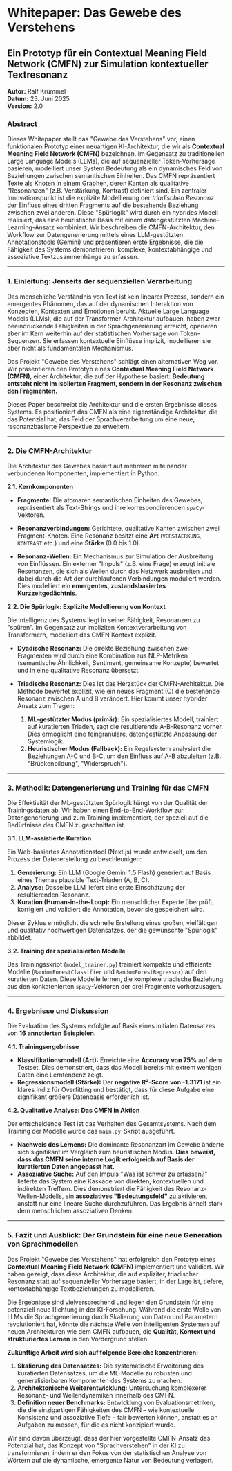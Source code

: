 
# **Whitepaper: Das Gewebe des Verstehens**

## Ein Prototyp für ein Contextual Meaning Field Network (CMFN) zur Simulation kontextueller Textresonanz

**Autor:** Ralf Krümmel  
**Datum:** 23. Juni 2025  
**Version:** 2.0

### **Abstract**

Dieses Whitepaper stellt das "Gewebe des Verstehens" vor, einen funktionalen Prototyp einer neuartigen KI-Architektur, die wir als **Contextual Meaning Field Network (CMFN)** bezeichnen. Im Gegensatz zu traditionellen Large Language Models (LLMs), die auf sequenzieller Token-Vorhersage basieren, modelliert unser System Bedeutung als ein dynamisches Feld von Beziehungen zwischen semantischen Einheiten. Das CMFN repräsentiert Texte als Knoten in einem Graphen, deren Kanten als qualitative "Resonanzen" (z.B. Verstärkung, Kontrast) definiert sind. Ein zentraler Innovationspunkt ist die explizite Modellierung der *triadischen Resonanz*: der Einfluss eines dritten Fragments auf die bestehende Beziehung zwischen zwei anderen. Diese "Spürlogik" wird durch ein hybrides Modell realisiert, das eine heuristische Basis mit einem datengestützten Machine-Learning-Ansatz kombiniert. Wir beschreiben die CMFN-Architektur, den Workflow zur Datengenerierung mittels eines LLM-gestützten Annotationstools (Gemini) und präsentieren erste Ergebnisse, die die Fähigkeit des Systems demonstrieren, komplexe, kontextabhängige und assoziative Textzusammenhänge zu erfassen.

---

### **1. Einleitung: Jenseits der sequenziellen Verarbeitung**

Das menschliche Verständnis von Text ist kein linearer Prozess, sondern ein emergentes Phänomen, das auf der dynamischen Interaktion von Konzepten, Kontexten und Emotionen beruht. Aktuelle Large Language Models (LLMs), die auf der Transformer-Architektur aufbauen, haben zwar beeindruckende Fähigkeiten in der Sprachgenerierung erreicht, operieren aber im Kern weiterhin auf der statistischen Vorhersage von Token-Sequenzen. Sie erfassen kontextuelle Einflüsse implizit, modellieren sie aber nicht als fundamentalen Mechanismus.

Das Projekt "Gewebe des Verstehens" schlägt einen alternativen Weg vor. Wir präsentieren den Prototyp eines **Contextual Meaning Field Network (CMFN)**, einer Architektur, die auf der Hypothese basiert: **Bedeutung entsteht nicht im isolierten Fragment, sondern in der Resonanz zwischen den Fragmenten.**

Dieses Paper beschreibt die Architektur und die ersten Ergebnisse dieses Systems. Es positioniert das CMFN als eine eigenständige Architektur, die das Potenzial hat, das Feld der Sprachverarbeitung um eine neue, resonanzbasierte Perspektive zu erweitern.

---

### **2. Die CMFN-Architektur**

Die Architektur des Gewebes basiert auf mehreren miteinander verbundenen Komponenten, implementiert in Python.

**2.1. Kernkomponenten**

-   **Fragmente:** Die atomaren semantischen Einheiten des Gewebes, repräsentiert als Text-Strings und ihre korrespondierenden `spaCy`-Vektoren.

-   **Resonanzverbindungen:** Gerichtete, qualitative Kanten zwischen zwei Fragment-Knoten. Eine Resonanz besitzt eine **Art** (`VERSTAERKUNG`, `KONTRAST` etc.) und eine **Stärke** (0.0 bis 1.0).

-   **Resonanz-Wellen:** Ein Mechanismus zur Simulation der Ausbreitung von Einflüssen. Ein externer "Impuls" (z.B. eine Frage) erzeugt initiale Resonanzen, die sich als Wellen durch das Netzwerk ausbreiten und dabei durch die Art der durchlaufenen Verbindungen moduliert werden. Dies modelliert ein **emergentes, zustandsbasiertes Kurzzeitgedächtnis**.

**2.2. Die Spürlogik: Explizite Modellierung von Kontext**

Die Intelligenz des Systems liegt in seiner Fähigkeit, Resonanzen zu "spüren". Im Gegensatz zur impliziten Kontextverarbeitung von Transformern, modelliert das CMFN Kontext explizit.

-   **Dyadische Resonanz:** Die direkte Beziehung zwischen zwei Fragmenten wird durch eine Kombination aus NLP-Metriken (semantische Ähnlichkeit, Sentiment, gemeinsame Konzepte) bewertet und in eine qualitative Resonanz übersetzt.

-   **Triadische Resonanz:** Dies ist das Herzstück der CMFN-Architektur. Die Methode bewertet explizit, wie ein neues Fragment (C) die bestehende Resonanz zwischen A und B verändert. Hier kommt unser hybrider Ansatz zum Tragen:
    1.  **ML-gestützter Modus (primär):** Ein spezialisiertes Modell, trainiert auf kuratierten Triaden, sagt die resultierende A-B-Resonanz vorher. Dies ermöglicht eine feingranulare, datengestützte Anpassung der Systemlogik.
    2.  **Heuristischer Modus (Fallback):** Ein Regelsystem analysiert die Beziehungen A-C und B-C, um den Einfluss auf A-B abzuleiten (z.B. "Brückenbildung", "Widerspruch").

---

### **3. Methodik: Datengenerierung und Training für das CMFN**

Die Effektivität der ML-gestützten Spürlogik hängt von der Qualität der Trainingsdaten ab. Wir haben einen End-to-End-Workflow zur Datengenerierung und zum Training implementiert, der speziell auf die Bedürfnisse des CMFN zugeschnitten ist.

**3.1. LLM-assistierte Kuration**

Ein Web-basiertes Annotationstool (Next.js) wurde entwickelt, um den Prozess der Datenerstellung zu beschleunigen:
1.  **Generierung:** Ein LLM (Google Gemini 1.5 Flash) generiert auf Basis eines Themas plausible Text-Triaden (A, B, C).
2.  **Analyse:** Dasselbe LLM liefert eine erste Einschätzung der resultierenden Resonanz.
3.  **Kuration (Human-in-the-Loop):** Ein menschlicher Experte überprüft, korrigiert und validiert die Annotation, bevor sie gespeichert wird.

Dieser Zyklus ermöglicht die schnelle Erstellung eines großen, vielfältigen und qualitativ hochwertigen Datensatzes, der die gewünschte "Spürlogik" abbildet.

**3.2. Training der spezialisierten Modelle**

Das Trainingsskript (`model_trainer.py`) trainiert kompakte und effiziente Modelle (`RandomForestClassifier` und `RandomForestRegressor`) auf den kuratierten Daten. Diese Modelle lernen, die komplexe triadische Beziehung aus den konkatenierten `spaCy`-Vektoren der drei Fragmente vorherzusagen.

---

### **4. Ergebnisse und Diskussion**

Die Evaluation des Systems erfolgte auf Basis eines initialen Datensatzes von **16 annotierten Beispielen**.

**4.1. Trainingsergebnisse**

-   **Klassifikationsmodell (Art):** Erreichte eine **Accuracy von 75%** auf dem Testset. Dies demonstriert, dass das Modell bereits mit extrem wenigen Daten eine Lerntendenz zeigt.
-   **Regressionsmodell (Stärke):** Der **negative R²-Score von -1.3171** ist ein klares Indiz für Overfitting und bestätigt, dass für diese Aufgabe eine signifikant größere Datenbasis erforderlich ist.

**4.2. Qualitative Analyse: Das CMFN in Aktion**

Der entscheidende Test ist das Verhalten des Gesamtsystems. Nach dem Training der Modelle wurde das `main.py`-Skript ausgeführt.

-   **Nachweis des Lernens:** Die dominante Resonanzart im Gewebe änderte sich signifikant im Vergleich zum heuristischen Modus. **Dies beweist, dass das CMFN seine interne Logik erfolgreich auf Basis der kuratierten Daten angepasst hat.**
-   **Assoziative Suche:** Auf den Impuls "Was ist schwer zu erfassen?" lieferte das System eine Kaskade von direkten, kontextuellen und indirekten Treffern. Dies demonstriert die Fähigkeit des Resonanz-Wellen-Modells, ein **assoziatives "Bedeutungsfeld"** zu aktivieren, anstatt nur eine lineare Suche durchzuführen. Das Ergebnis ähnelt stark dem menschlichen assoziativen Denken.

---

### **5. Fazit und Ausblick: Der Grundstein für eine neue Generation von Sprachmodellen**

Das Projekt "Gewebe des Verstehens" hat erfolgreich den Prototyp eines **Contextual Meaning Field Network (CMFN)** implementiert und validiert. Wir haben gezeigt, dass diese Architektur, die auf expliziter, triadischer Resonanz statt auf sequenzieller Vorhersage basiert, in der Lage ist, tiefere, kontextabhängige Textbeziehungen zu modellieren.

Die Ergebnisse sind vielversprechend und legen den Grundstein für eine potenziell neue Richtung in der KI-Forschung. Während die erste Welle von LLMs die Sprachgenerierung durch Skalierung von Daten und Parametern revolutioniert hat, könnte die nächste Welle von intelligenten Systemen auf neuen Architekturen wie dem CMFN aufbauen, die **Qualität, Kontext und strukturiertes Lernen** in den Vordergrund stellen.

**Zukünftige Arbeit wird sich auf folgende Bereiche konzentrieren:**
1.  **Skalierung des Datensatzes:** Die systematische Erweiterung des kuratierten Datensatzes, um die ML-Modelle zu robusten und generalisierbaren Komponenten des Systems zu machen.
2.  **Architektonische Weiterentwicklung:** Untersuchung komplexerer Resonanz- und Wellendynamiken innerhalb des CMFN.
3.  **Definition neuer Benchmarks:** Entwicklung von Evaluationsmetriken, die die einzigartigen Fähigkeiten des CMFN – wie kontextuelle Konsistenz und assoziative Tiefe – fair bewerten können, anstatt es an Aufgaben zu messen, für die es nicht konzipiert wurde.

Wir sind davon überzeugt, dass der hier vorgestellte CMFN-Ansatz das Potenzial hat, das Konzept von "Sprachverstehen" in der KI zu transformieren, indem er den Fokus von der statistischen Analyse von Wörtern auf die dynamische, emergente Natur von Bedeutung verlagert.
